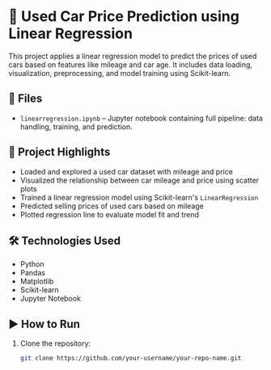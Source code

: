# 🚗 Used Car Price Prediction using Linear Regression

This project applies a linear regression model to predict the prices of used cars based on features like mileage and car age. It includes data loading, visualization, preprocessing, and model training using Scikit-learn.

## 📁 Files

- `linearregression.ipynb` – Jupyter notebook containing full pipeline: data handling, training, and prediction.

## 🚀 Project Highlights

- Loaded and explored a used car dataset with mileage and price
- Visualized the relationship between car mileage and price using scatter plots
- Trained a linear regression model using Scikit-learn's `LinearRegression`
- Predicted selling prices of used cars based on mileage
- Plotted regression line to evaluate model fit and trend

## 🛠️ Technologies Used

- Python
- Pandas
- Matplotlib
- Scikit-learn
- Jupyter Notebook

## ▶️ How to Run

1. Clone the repository:
   ```bash
   git clone https://github.com/your-username/your-repo-name.git
